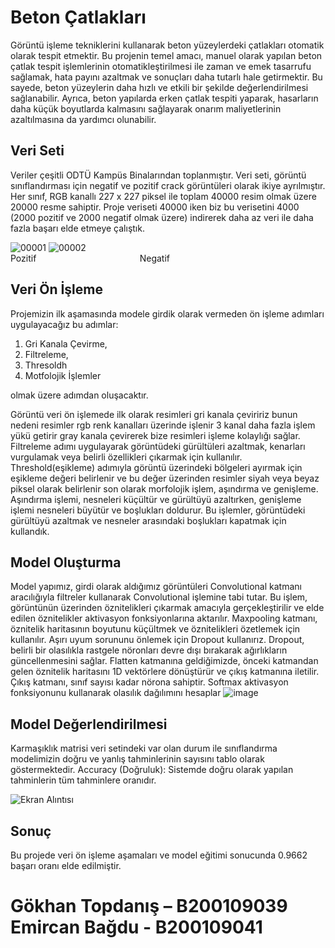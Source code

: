<h1>Beton Çatlakları</h1>
Görüntü işleme tekniklerini kullanarak beton yüzeylerdeki çatlakları otomatik olarak tespit etmektir. Bu projenin temel amacı, manuel olarak yapılan beton çatlak tespit işlemlerinin otomatikleştirilmesi ile zaman ve emek tasarrufu sağlamak, hata payını azaltmak ve sonuçları daha tutarlı hale getirmektir. Bu sayede, beton yüzeylerin daha hızlı ve etkili bir şekilde değerlendirilmesi sağlanabilir. Ayrıca, beton yapılarda erken çatlak tespiti yaparak, hasarların daha küçük boyutlarda kalmasını sağlayarak onarım maliyetlerinin azaltılmasına da yardımcı olunabilir.
<h2>Veri Seti</h2>
Veriler çeşitli ODTÜ Kampüs Binalarından toplanmıştır. Veri seti, görüntü sınıflandırması için negatif ve pozitif crack görüntüleri olarak ikiye ayrılmıştır. Her sınıf, RGB kanallı 227 x 227 piksel ile toplam 40000 resim olmak üzere 20000 resme sahiptir.
Proje veriseti 40000 iken biz bu verisetini 4000 (2000 pozitif ve 2000 negatif olmak üzere) indirerek daha az veri ile daha fazla başarı elde etmeye çalıştık.

![00001](https://github.com/Emircan-Bagdu52/yapayzekaproje/assets/95845060/45f3c744-085f-46fc-a12b-118581802abb)
![00002](https://github.com/Emircan-Bagdu52/yapayzekaproje/assets/95845060/ae5d5fa3-2e4e-4667-ae11-9e1892f0b5c0)<br>
Pozitif &nbsp;&nbsp;&nbsp;&nbsp; &nbsp; &nbsp; &nbsp; &nbsp; &nbsp; &nbsp; &nbsp; &nbsp; &nbsp; &nbsp; &nbsp; &nbsp; &nbsp; &nbsp; &nbsp; &nbsp; &nbsp;  &nbsp; Negatif
<h2>Veri Ön İşleme</h2>
Projemizin ilk aşamasında modele girdik olarak vermeden ön işleme adımları uygulayacağız bu adımlar:
<ol> 
    <li>Gri Kanala Çevirme,</li> 
    <li>Filtreleme,</li> 
    <li>Thresoldh</li>
    <li>Motfolojik İşlemler</li>
</ol>
olmak üzere adımdan oluşacaktır. 

Görüntü veri ön işlemede ilk olarak resimleri gri  kanala çeviririz bunun nedeni resimler rgb renk kanalları üzerinde işlenir 3 kanal daha fazla işlem yükü getirir gray kanala çevirerek bize resimleri işleme kolaylığı sağlar. Filtreleme adımı uygulayarak görüntüdeki gürültüleri azaltmak, kenarları vurgulamak veya belirli özellikleri çıkarmak için kullanılır. Threshold(eşikleme) adımıyla görüntü üzerindeki bölgeleri ayırmak için eşikleme değeri belirlenir ve bu değer üzerinden resimler siyah veya beyaz piksel olarak belirlenir son olarak morfolojik işlem, aşındırma ve genişleme. Aşındırma işlemi, nesneleri küçültür ve gürültüyü azaltırken, genişleme işlemi nesneleri büyütür ve boşlukları doldurur. Bu işlemler, görüntüdeki gürültüyü azaltmak ve nesneler arasındaki boşlukları kapatmak için kullandık.

<h2>Model Oluşturma</h2>

Model yapımız, girdi olarak aldığımız görüntüleri Convolutional katmanı aracılığıyla filtreler kullanarak Convolutional işlemine tabi tutar. Bu işlem, görüntünün üzerinden öznitelikleri çıkarmak amacıyla gerçekleştirilir ve elde edilen öznitelikler aktivasyon fonksiyonlarına aktarılır. Maxpooling katmanı, öznitelik haritasının boyutunu küçültmek ve öznitelikleri özetlemek için kullanılır. Aşırı uyum sorununu önlemek için Dropout kullanırız. Dropout, belirli bir olasılıkla rastgele nöronları devre dışı bırakarak ağırlıkların güncellenmesini sağlar. Flatten katmanına geldiğimizde, önceki katmandan gelen öznitelik haritasını 1D vektörlere dönüştürür ve çıkış katmanına iletilir. Çıkış katmanı, sınıf sayısı kadar nörona sahiptir. Softmax aktivasyon fonksiyonunu kullanarak olasılık dağılımını hesaplar
![image](https://github.com/Emircan-Bagdu52/yapayzekaproje/assets/95845060/d604cb50-e4b3-4137-89ea-3f311aef5089)

<h2>Model Değerlendirilmesi</h2>
Karmaşıklık matrisi veri setindeki var olan durum ile sınıflandırma modelimizin doğru ve yanlış tahminlerinin sayısını tablo olarak göstermektedir. Accuracy (Doğruluk): Sistemde doğru olarak yapılan tahminlerin tüm tahminlere oranıdır.

![Ekran Alıntısı](https://github.com/Emircan-Bagdu52/yapayzekaproje/assets/95845060/e9d55853-120f-42f6-a4ad-21eb5460bcc1)


<h2>Sonuç</h2>
Bu projede veri ön işleme aşamaları ve model eğitimi sonucunda 0.9662 başarı oranı elde edilmiştir.
<h1>Gökhan Topdanış – B200109039<br>
Emircan Bağdu - B200109041
</h1>



